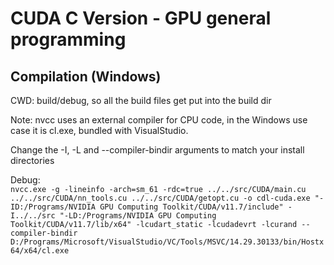 # CUDA C Version - GPU general programming

## Compilation (Windows)

CWD: build/debug, so all the build files get put into the build dir

Note: nvcc uses an external compiler for CPU code, in the Windows use case it is cl.exe, bundled with VisualStudio.

Change the -I, -L and --compiler-bindir arguments to match your install directories

Debug:\
`nvcc.exe -g -lineinfo -arch=sm_61 -rdc=true ../../src/CUDA/main.cu ../../src/CUDA/nn_tools.cu ../../src/CUDA/getopt.cu -o cdl-cuda.exe "-ID:/Programs/NVIDIA GPU Computing Toolkit/CUDA/v11.7/include" -I../../src "-LD:/Programs/NVIDIA GPU Computing Toolkit/CUDA/v11.7/lib/x64" -lcudart_static -lcudadevrt -lcurand --compiler-bindir D:/Programs/Microsoft/VisualStudio/VC/Tools/MSVC/14.29.30133/bin/Hostx64/x64/cl.exe`